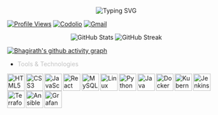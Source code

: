<p align="center">
  <img src="https://readme-typing-svg.demolab.com?font=Fira+Code&size=40&duration=3000&pause=1000&color=007BFB&center=true&vCenter=true&width=760&lines=Hey,+i'm+Bhagirath+Patel;DevOps+%7C+AWS+%7C+Automation;Welcome+to+my+GitHub+Profile" alt="Typing SVG" />
</p>

  
[![Profile Views](https://komarev.com/ghpvc/?username=bhagirath00&color=yellow)](https://github.com/bhagirath00)
[![Codolio](https://img.shields.io/badge/Codolio-Portfolio-orange)](https://codolio.com/profile/bhagirath00)
[![Gmail](https://img.shields.io/badge/Gmail-patelbhagirath736@gmail.com-D14836?style=flat&logo=gmail&logoColor=white)](mailto:patelbhagirath736@gmail.com)


 
</p>

<p align="center">
  <img src="https://github-readme-stats.vercel.app/api?username=Bhagirath00&show_icons=true&theme=transparent&hide_border=true&card_width=400" alt="GitHub Stats" />
  <img src="https://streak-stats.demolab.com?user=Bhagirath00&theme=transparent&hide_border=true&date_format=j%20M%5B%20Y%5D&card_width=400" alt="GitHub Streak" />
</p>




[![Bhagirath's github activity graph](https://github-readme-activity-graph.vercel.app/graph?username=Bhagirath00&theme=github-compact&hide_border=true	)](https://github.com/Bhagirath00)

<p> 
</p>


- <span style="color:#C3C3C3" > Tools & Technologies</span>
<p>
  <img align="left" alt="HTML5" width="40" src="https://cdn.jsdelivr.net/gh/devicons/devicon/icons/html5/html5-original.svg" />
  <img align="left" alt="CSS3" width="40" src="https://cdn.jsdelivr.net/gh/devicons/devicon/icons/css3/css3-original.svg" />
  <img align="left" alt="JavaScript" width="40" src="https://cdn.jsdelivr.net/gh/devicons/devicon/icons/javascript/javascript-original.svg" />
  <img align="left" alt="React" width="40" src="https://cdn.jsdelivr.net/gh/devicons/devicon/icons/react/react-original.svg" />
  <img align="left" alt="MySQL" width="40" src="https://cdn.jsdelivr.net/gh/devicons/devicon/icons/mysql/mysql-original.svg" />
  <img align="left" alt="Linux" width="40" src="https://cdn.jsdelivr.net/gh/devicons/devicon/icons/linux/linux-original.svg" />
  <img align="left" alt="Python" width="40" src="https://cdn.jsdelivr.net/gh/devicons/devicon/icons/python/python-original.svg" />
  <img align="left" alt="Java" width="40" src="https://cdn.jsdelivr.net/gh/devicons/devicon/icons/java/java-original.svg" />
  <img align="left" alt="Docker" width="40" src="https://cdn.jsdelivr.net/gh/devicons/devicon/icons/docker/docker-original.svg" />
  <img align="left" alt="Kubernetes" width="40" src="https://cdn.jsdelivr.net/gh/devicons/devicon/icons/kubernetes/kubernetes-plain.svg" />
  <img align="left" alt="Jenkins" width="40" src="https://cdn.jsdelivr.net/gh/devicons/devicon/icons/jenkins/jenkins-original.svg" />
  <img align="left" alt="Terraform" width="40" src="https://cdn.jsdelivr.net/gh/devicons/devicon/icons/terraform/terraform-original.svg" />
  <img align="left" alt="Ansible" width="40" src="https://cdn.jsdelivr.net/gh/devicons/devicon/icons/ansible/ansible-original.svg" />
  <img align="left" alt="Grafana" width="40" src="https://cdn.jsdelivr.net/gh/devicons/devicon/icons/grafana/grafana-original.svg" />
</p>

<br><br><br>







